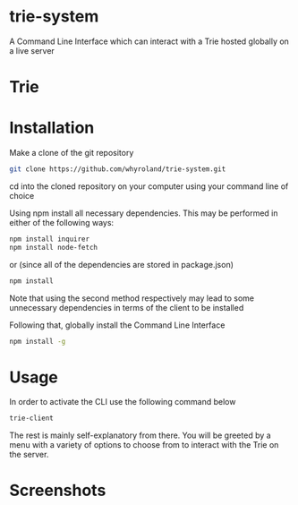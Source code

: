 # trie-system
A Command Line Interface which can interact with a Trie hosted globally on a live server

# Trie

# Installation

Make a clone of the git repository

```bash
git clone https://github.com/whyroland/trie-system.git
```

cd into the cloned repository on your computer using your command line of choice

Using npm install all necessary dependencies. This may be performed in either of the following ways:

```bash
npm install inquirer
npm install node-fetch
```

or (since all of the dependencies are stored in package.json)

```bash
npm install
```

Note that using the second method respectively may lead to some unnecessary dependencies in terms of the client to be installed

Following that, globally install the Command Line Interface

```bash
npm install -g
```

# Usage

In order to activate the CLI use the following command below

```bash
trie-client
```

The rest is mainly self-explanatory from there. You will be greeted by a menu with a variety of options to choose from to interact with the Trie on the server.

# Screenshots